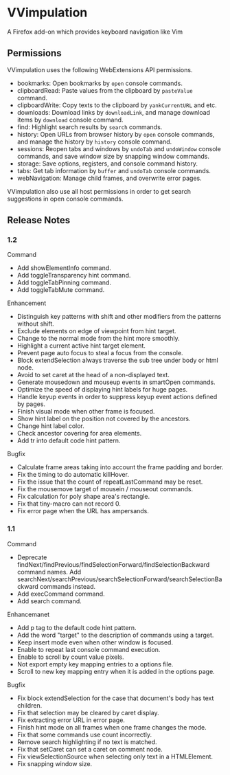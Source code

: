 # VVimpulation
A Firefox add-on which provides keyboard navigation like Vim

## Permissions

VVimpulation uses the following WebExtensions API permissions.

- bookmarks: Open bookmarks by `open` console commands.
- clipboardRead: Paste values from the clipboard by `pasteValue` command.
- clipboardWrite: Copy texts to the clipboard by `yankCurrentURL` and etc.
- downloads: Download links by `downloadLink`, and manage download items by `download` console command.
- find: Highlight search results by `search` commands.
- history: Open URLs from browser history by `open` console commands, and manage the history by `history` console command.
- sessions: Reopen tabs and windows by `undoTab` and `undoWindow` console commands, and save window size by snapping window commands.
- storage: Save options, registers, and console command history.
- tabs: Get tab information by `buffer` and `undoTab` console commands.
- webNavigation: Manage child frames, and overwrite error pages.

VVimpulation also use all host permissions in order to get search suggestions in open console commands.

## Release Notes

### 1.2

Command
- Add showElementInfo command.
- Add toggleTransparency hint command.
- Add toggleTabPinning command.
- Add toggleTabMute command.

Enhancement
- Distinguish key patterns with shift and other modifiers from the patterns without shift.
- Exclude elements on edge of viewpoint from hint target.
- Change to the normal mode from the hint more smoothly.
- Highlight a current active hint target element.
- Prevent page auto focus to steal a focus from the console.
- Block extendSelection always traverse the sub tree under body or html node.
- Avoid to set caret at the head of a non-displayed text.
- Generate mousedown and mouseup events in smartOpen commands.
- Optimize the speed of displaying hint labels for huge pages.
- Handle keyup events in order to suppress keyup event actions defined by pages.
- Finish visual mode when other frame is focused.
- Show hint label on the position not covered by the ancestors.
- Change hint label color.
- Check ancestor covering for area elements.
- Add tr into default code hint pattern.

Bugfix
- Calculate frame areas taking into account the frame padding and border.
- Fix the timing to do automatic killHover.
- Fix the issue that the count of repeatLastCommand may be reset.
- Fix the mousemove target of mousein / mouseout commands.
- Fix calculation for poly shape area's rectangle.
- Fix that tiny-macro can not record 0.
- Fix error page when the URL has ampersands.

### 1.1

Command
- Deprecate findNext/findPrevious/findSelectionForward/findSelectionBackward command names. Add searchNext/searchPrevious/searchSelectionForward/searchSelectionBackward commands instead.
- Add execCommand command.
- Add search command.

Enhancemanet
- Add p tag to the default code hint pattern.
- Add the word "target" to the description of commands using a target.
- Keep insert mode even when other window is focused.
- Enable to repeat last console command execution.
- Enable to scroll by count value pixels.
- Not export empty key mapping entries to a options file.
- Scroll to new key mapping entry when it is added in the options page.

Bugfix
- Fix block extendSelection for the case that document's body has text children.
- Fix that selection may be cleared by caret display.
- Fix extracting error URL in error page.
- Finish hint mode on all frames when one frame changes the mode.
- Fix that some commands use count incorrectly.
- Remove search highlighting if no text is matched.
- Fix that setCaret can set a caret on comment node.
- Fix viewSelectionSource when selecting only text in a HTMLElement.
- Fix snapping window size.


